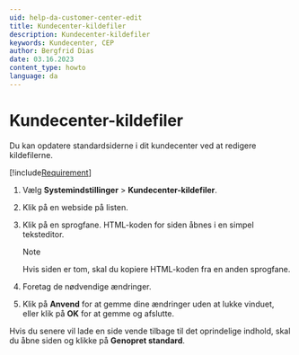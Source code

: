 ```yaml
---
uid: help-da-customer-center-edit
title: Kundecenter-kildefiler
description: Kundecenter-kildefiler
keywords: Kundecenter, CEP
author: Bergfrid Dias
date: 03.16.2023
content_type: howto
language: da
---
```


# Kundecenter-kildefiler

Du kan opdatere standardsiderne i dit kundecenter ved at redigere kildefilerne.

[!include[Requirement](../../learn/includes/req-cep.md)]

1. Vælg <i class="ph ph-list" aria-label="Main menu"></i> **Systemindstillinger** > **Kundecenter-kildefiler**.

2. Klik på en webside på listen.

3. Klik på en sprogfane. HTML-koden for siden åbnes i en simpel teksteditor.

    > [!NOTE]
    > Hvis siden er tom, skal du kopiere HTML-koden fra en anden sprogfane.

4. Foretag de nødvendige ændringer.

5. Klik på **Anvend** for at gemme dine ændringer uden at lukke vinduet, eller klik på **OK** for at gemme og afslutte.

Hvis du senere vil lade en side vende tilbage til det oprindelige indhold, skal du åbne siden og klikke på **Genopret standard**.
